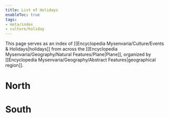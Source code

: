 ```yaml
---
title: List of Holidays
enableToc: true
tags:
- meta/index
- culture/holiday
---
```


This page serves as an index of [[Encyclopedia Mysenvaria/Culture/Events & Holidays|holidays]] from across the [[Encyclopedia Mysenvaria/Geography/Natural Features/Plane|Plane]], organized by [[Encyclopedia Mysenvaria/Geography/Abstract Features|geographical region]].

# North

# South
